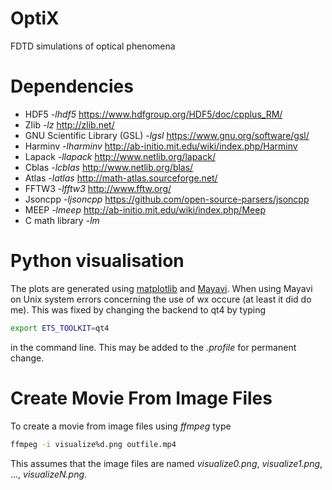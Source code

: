 # OptiX
FDTD simulations of optical phenomena

# Dependencies
* HDF5 *-lhdf5* <https://www.hdfgroup.org/HDF5/doc/cpplus_RM/>
* Zlib *-lz* <http://zlib.net/>
* GNU Scientific Library (GSL) *-lgsl* <https://www.gnu.org/software/gsl/>
* Harminv *-lharminv* <http://ab-initio.mit.edu/wiki/index.php/Harminv>
* Lapack *-llapack* <http://www.netlib.org/lapack/>
* Cblas *-lcblas* <http://www.netlib.org/blas/>
* Atlas *-latlas* <http://math-atlas.sourceforge.net/>
* FFTW3 *-lfftw3* <http://www.fftw.org/>
* Jsoncpp *-ljsoncpp* <https://github.com/open-source-parsers/jsoncpp>
* MEEP *-lmeep* <http://ab-initio.mit.edu/wiki/index.php/Meep>  
* C math library *-lm*

# Python visualisation
The plots are generated using [matplotlib](http://matplotlib.org/) and [Mayavi](http://docs.enthought.com/mayavi/mayavi/).
When using Mayavi on Unix system errors concerning the use of wx occure (at least it did do me).
This was fixed by changing the backend to qt4 by typing

```bash
export ETS_TOOLKIT=qt4
```

in the command line. This may be added to the *.profile* for permanent change.

# Create Movie From Image Files
To create a movie from image files using *ffmpeg* type

```bash
ffmpeg -i visualize%d.png outfile.mp4
```

This assumes that the image files are named *visualize0.png*, *visualize1.png*, ..., *visualizeN.png*.
